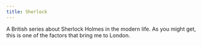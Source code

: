 ```yaml
---
title: Sherlock
---
```


A British series about Sherlock Holmes in the modern life. As you might get, this is one of the factors that bring me to London.